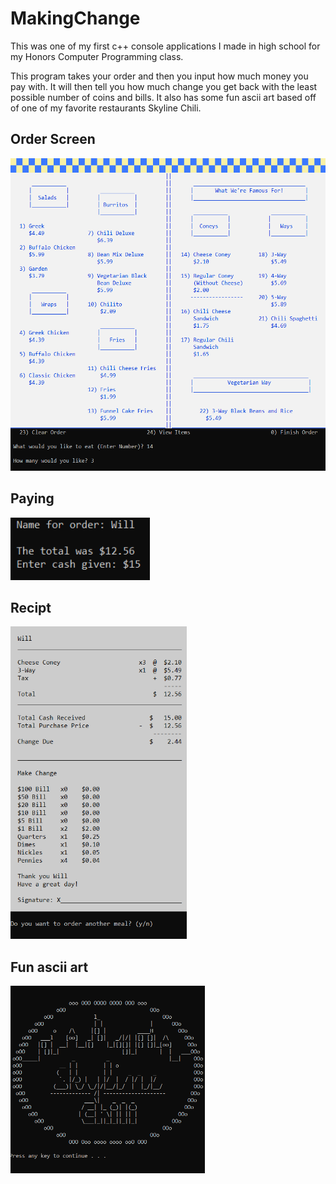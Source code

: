 # MakingChange

This was one of my first c++ console applications I made in high school for my Honors Computer Programming class.

This program takes your order and then you input how much money you pay with. It will then tell you how much change you get back with the least possible number of coins and bills. It also has some fun ascii art based off of one of my favorite restaurants Skyline Chili.

## Order Screen

<img src="https://github.com/williamShuppert/MakingChange/blob/main/MakingChangeMenu.PNG" height="500">

## Paying

<img src="https://github.com/williamShuppert/MakingChange/blob/main/MakingChangePaying.PNG" height="100">

## Recipt

<img src="https://github.com/williamShuppert/MakingChange/blob/main/MakingChangeRecipt.PNG" height="500">

## Fun ascii art

<img src="https://github.com/williamShuppert/MakingChange/blob/main/MakingChangeStartScreen.PNG" height="300">
